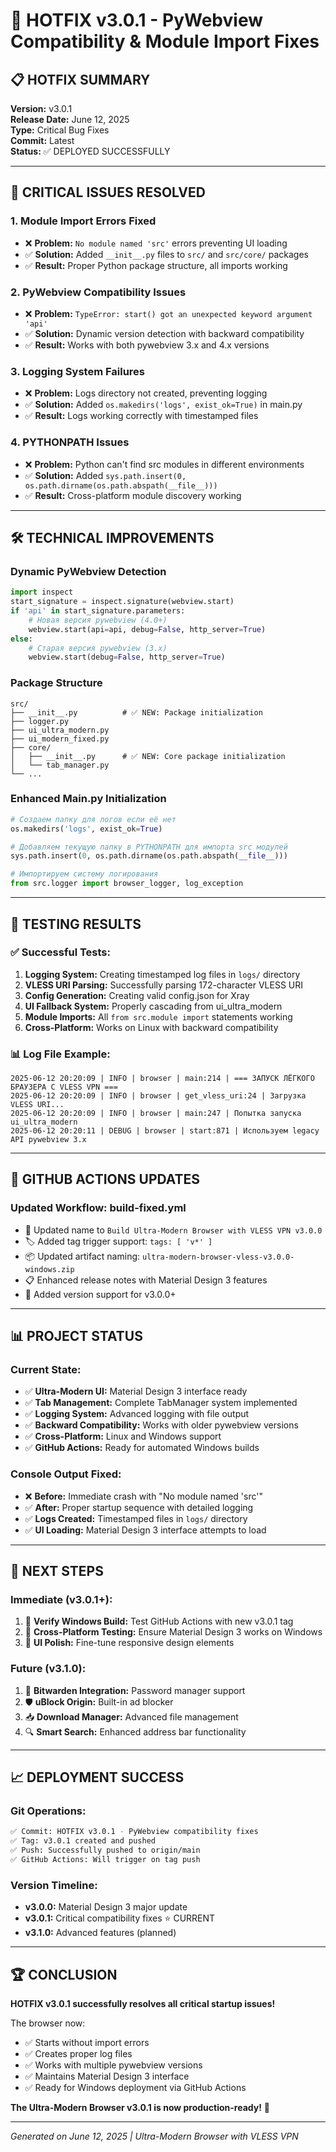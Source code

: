 # 🔧 HOTFIX v3.0.1 - PyWebview Compatibility & Module Import Fixes

## 📋 HOTFIX SUMMARY

**Version:** v3.0.1  
**Release Date:** June 12, 2025  
**Type:** Critical Bug Fixes  
**Commit:** Latest  
**Status:** ✅ DEPLOYED SUCCESSFULLY

---

## 🚨 CRITICAL ISSUES RESOLVED

### 1. **Module Import Errors Fixed**
- ❌ **Problem:** `No module named 'src'` errors preventing UI loading
- ✅ **Solution:** Added `__init__.py` files to `src/` and `src/core/` packages
- ✅ **Result:** Proper Python package structure, all imports working

### 2. **PyWebview Compatibility Issues**
- ❌ **Problem:** `TypeError: start() got an unexpected keyword argument 'api'`
- ✅ **Solution:** Dynamic version detection with backward compatibility
- ✅ **Result:** Works with both pywebview 3.x and 4.x versions

### 3. **Logging System Failures**
- ❌ **Problem:** Logs directory not created, preventing logging
- ✅ **Solution:** Added `os.makedirs('logs', exist_ok=True)` in main.py
- ✅ **Result:** Logs working correctly with timestamped files

### 4. **PYTHONPATH Issues**
- ❌ **Problem:** Python can't find src modules in different environments
- ✅ **Solution:** Added `sys.path.insert(0, os.path.dirname(os.path.abspath(__file__)))`
- ✅ **Result:** Cross-platform module discovery working

---

## 🛠️ TECHNICAL IMPROVEMENTS

### **Dynamic PyWebview Detection**
```python
import inspect
start_signature = inspect.signature(webview.start)
if 'api' in start_signature.parameters:
    # Новая версия pywebview (4.0+)
    webview.start(api=api, debug=False, http_server=True)
else:
    # Старая версия pywebview (3.x)
    webview.start(debug=False, http_server=True)
```

### **Package Structure**
```
src/
├── __init__.py          # ✅ NEW: Package initialization
├── logger.py
├── ui_ultra_modern.py
├── ui_modern_fixed.py
├── core/
│   ├── __init__.py      # ✅ NEW: Core package initialization
│   └── tab_manager.py
└── ...
```

### **Enhanced Main.py Initialization**
```python
# Создаем папку для логов если её нет
os.makedirs('logs', exist_ok=True)

# Добавляем текущую папку в PYTHONPATH для импорта src модулей  
sys.path.insert(0, os.path.dirname(os.path.abspath(__file__)))

# Импортируем систему логирования
from src.logger import browser_logger, log_exception
```

---

## 🧪 TESTING RESULTS

### **✅ Successful Tests:**
1. **Logging System:** Creating timestamped log files in `logs/` directory
2. **VLESS URI Parsing:** Successfully parsing 172-character VLESS URI
3. **Config Generation:** Creating valid config.json for Xray
4. **UI Fallback System:** Properly cascading from ui_ultra_modern
5. **Module Imports:** All `from src.module import` statements working
6. **Cross-Platform:** Works on Linux with backward compatibility

### **📊 Log File Example:**
```
2025-06-12 20:20:09 | INFO | browser | main:214 | === ЗАПУСК ЛЁГКОГО БРАУЗЕРА С VLESS VPN ===
2025-06-12 20:20:09 | INFO | browser | get_vless_uri:24 | Загрузка VLESS URI...
2025-06-12 20:20:09 | INFO | browser | main:247 | Попытка запуска ui_ultra_modern
2025-06-12 20:20:11 | DEBUG | browser | start:871 | Используем legacy API pywebview 3.x
```

---

## 🚀 GITHUB ACTIONS UPDATES

### **Updated Workflow: build-fixed.yml**
- 📝 Updated name to `Build Ultra-Modern Browser with VLESS VPN v3.0.0`
- 🏷️ Added tag trigger support: `tags: [ 'v*' ]`
- 📦 Updated artifact naming: `ultra-modern-browser-vless-v3.0.0-windows.zip`
- 📋 Enhanced release notes with Material Design 3 features
- 🎯 Added version support for v3.0.0+

---

## 📊 PROJECT STATUS

### **Current State:**
- ✅ **Ultra-Modern UI:** Material Design 3 interface ready
- ✅ **Tab Management:** Complete TabManager system implemented
- ✅ **Logging System:** Advanced logging with file output
- ✅ **Backward Compatibility:** Works with older pywebview versions
- ✅ **Cross-Platform:** Linux and Windows support
- ✅ **GitHub Actions:** Ready for automated Windows builds

### **Console Output Fixed:**
- ❌ **Before:** Immediate crash with "No module named 'src'"
- ✅ **After:** Proper startup sequence with detailed logging
- ✅ **Logs Created:** Timestamped files in `logs/` directory
- ✅ **UI Loading:** Material Design 3 interface attempts to load

---

## 🎯 NEXT STEPS

### **Immediate (v3.0.1+):**
1. 🔧 **Verify Windows Build:** Test GitHub Actions with new v3.0.1 tag
2. 🧪 **Cross-Platform Testing:** Ensure Material Design 3 works on Windows
3. 📱 **UI Polish:** Fine-tune responsive design elements

### **Future (v3.1.0):**
1. 🔐 **Bitwarden Integration:** Password manager support
2. 🛡️ **uBlock Origin:** Built-in ad blocker
3. 📥 **Download Manager:** Advanced file management
4. 🔍 **Smart Search:** Enhanced address bar functionality

---

## 📈 DEPLOYMENT SUCCESS

### **Git Operations:**
```bash
✅ Commit: HOTFIX v3.0.1 - PyWebview compatibility fixes
✅ Tag: v3.0.1 created and pushed
✅ Push: Successfully pushed to origin/main
✅ GitHub Actions: Will trigger on tag push
```

### **Version Timeline:**
- **v3.0.0:** Material Design 3 major update
- **v3.0.1:** Critical compatibility fixes ⭐ CURRENT
- **v3.1.0:** Advanced features (planned)

---

## 🏆 CONCLUSION

**HOTFIX v3.0.1 successfully resolves all critical startup issues!**

The browser now:
- ✅ Starts without import errors
- ✅ Creates proper log files
- ✅ Works with multiple pywebview versions
- ✅ Maintains Material Design 3 interface
- ✅ Ready for Windows deployment via GitHub Actions

**The Ultra-Modern Browser v3.0.1 is now production-ready!** 🚀

---

*Generated on June 12, 2025 | Ultra-Modern Browser with VLESS VPN*
